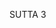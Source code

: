 SUTTA 3

[^51]: MA: The Buddha delivered this sutta because many bhikkhus were becoming elated over the gains and honour accruing to the Sangha, to the neglect of their spiritual training. The Buddha obviously could not lay down a training rule prohibiting the use of the requisites, but he wanted to show the practice of the heirs in Dhamma to those bhikkhus who were earnestly desirous of training.

[^52]: MA explains that these five qualities gradually fulfil all the stages of the practice culminating in arahantship.

[^53]: Elder bhikkhus (thera) are those with more than ten rainy seasons since ordination (upasampadā); middle bhikkhus have between five and nine rains; new bhikkhus less than five rains.

[^54]: The evil qualities mentioned here, and in the sections that follow, are introduced to show the states referred to above (\§6) by the statement: "They do not abandon what the Teacher tells them to abandon." They are also the factors that induce a bhikkhu to become an heir of material things rather than an heir of Dhamma. In MN 7.3 the same sixteen qualities, with "ill will" substituted for "hate," are referred to as "the imperfections that defile the mind" (cittass' upakkilesā).

[^55]: The Noble Eightfold Path is introduced here to show the practice that makes one an "heir in Dhamma." The antithesis between the defilements and the path restates, from a new angle, the contrast between "heirs in material things" and "heirs in Dhamma" with which the Buddha had opened the sutta.


